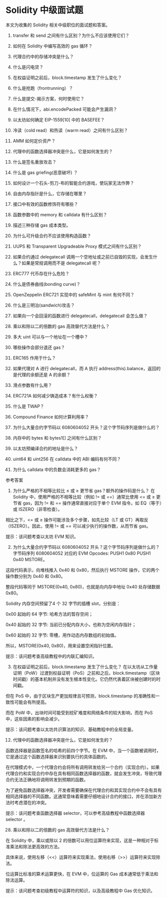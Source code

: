 # Solidity 中级面试题

本文为收集的 Solidity 相关中级职位的面试题和答案。

1. transfer 和 send 之间有什么区别？为什么不应该使用它们？

2. 如何在 Solidity 中编写高效的 gas 循环？

3. 代理合约中的存储冲突是什么？

4. 什么是闪电贷？

5. 在权益证明之前后，block.timestamp 发生了什么变化？

6. 什么是抢跑（frontrunning）？

7. 什么是提交-揭示方案，何时使用它？

8. 在什么情况下，abi.encodePacked 可能会产生漏洞？

9. 以太坊如何确定 EIP-1559[10] 中的 BASEFEE？

10. 冷读（cold read）和热读（warm read）之间有什么区别？

11. AMM 如何定价资产？

12. 代理中的函数选择器冲突是什么，它是如何发生的？

13. 什么是签名重放攻击？

14. 什么是 gas griefing(恶意破坏) ？

15. 如何设计一个石头-剪刀-布的智能合约游戏，使玩家无法作弊？

16. 自由内存指针是什么，它存储在哪里？

17. 接口中有效的函数修饰符有哪些？

18. 函数参数中的 memory 和 calldata 有什么区别？

19. 描述三种存储 gas 成本类型。

20. 为什么可升级合约不应该使用构造函数？

21. UUPS 和 Transparent Upgradeable Proxy 模式之间有什么区别？

22. 如果合约通过 delegatecall 调用一个空地址或之前已自毁的实现，会发生什么？如果是常规调用而不是 delegatecall 呢？

23. ERC777 代币存在什么危险？

24. 什么是债券曲线(bonding curve)？

25. OpenZeppelin ERC721 实现中的 safeMint 与 mint 有何不同？

26. 什么是三明治(sandwich)攻击？

27. 如果向一个会回滚的函数进行 delegatecall，delegatecall 会怎么做？

28. 乘以和除以二的倍数的 gas 高效替代方法是什么？

29. 多大 uint 可以与一个地址在一个槽中？

30. 哪些操作会部分退还 gas？

31. ERC165 作用于什么？

32. 如果代理对 A 进行 delegatecall，而 A 执行 address(this).balance，返回的是代理的余额还是 A 的余额？

33. 滑点参数有什么用？

34. ERC721A 如何减少铸造成本？有什么权衡？

35. 什么是 TWAP？

36. Compound Finance 如何计算利用率？

37. 为什么大量合约字节码以 6080604052 开头？这个字节码序列是做什么的？

38. 内存中的 bytes 和 bytes1[] 之间有什么区别？

39. 以太坊预编译合约的地址是什么？

40. uint64 和 uint256 在 calldata 中的 ABI 编码有何不同？

41. 为什么 calldata 中的负数会消耗更多的 gas？

参考答案

1. 为什么严格的不相等比较比 ≤ 或 ≥ 更节省 gas？额外的操作码是什么？
在 Solidity 中，使用严格的不相等比较（例如 != 或 ==）通常比使用 <= 或 ≥ 更节省 gas，因为 != 和 == 操作通常直接对应于单个 EVM 指令，如 EQ（等于）或 ISZERO（非零检查）。

相比之下，<= 或 ≥ 操作可能涉及多个步骤，如先比较（LT 或 GT）再取反（ISZERO）。因此，使用 != 或 == 可以减少执行的操作数，从而节省 gas。

提示：该问题考查以太坊 EVM 知识。

2. 为什么大量合约字节码以 6080604052 开头？这个字节码序列是做什么的？
字节码序列 6080604052 对应的 EVM Opcodes: PUSH1 0x80 PUSH1 0x40 MSTORE。

这段代码表示，向堆栈推入 0x40 和 0x80，然后执行 MSTORE 操作，它的两个操作数分别为 0x40 和 0x80。

整段代码等同于 MSTORE(0x40, 0x80)，也就是向内存中地址 0x40 处存储数据 0x80。

Solidity 内存空间预留了4 个 32 字节的插槽 slot，分别是：

0x00 起始的 64 字节: 哈希方法的暂存空间；

0x40 起始的 32 字节: 当前已分配内存大小，也称为空闲内存指针；

0x60 起始的 32 字节: 零槽，用作动态内存数组的初始值。

所以，MSTORE(0x40, 0x80)，用来设置空闲指针位置。

提示：该问题考查高级教程中的内联汇编知识。

3. 在权益证明之前后，block.timestamp 发生了什么变化？
在以太坊从工作量证明（PoW）过渡到权益证明（PoS）之前和之后，block.timestamp（区块时间戳）的基本机制并没有发生根本性变化。它仍然代表着区块被创建时的时间戳。

但在 PoS 中，由于区块生产更加规律且可预测，block.timestamp 的准确性和一致性可能会有所提高。

而在 PoW 中，出块时间可能受到挖矿难度和网络条件的较大影响，而在 PoS 中，这些因素的影响会减少。

提示：该问题考查以太坊共识算法的知识、基础教程中的全局变量。

12. 代理中的函数选择器冲突是什么，它是如何发生的？

函数选择器是函数签名的哈希的前四个字节。在 EVM 中，当一个函数被调用时，它是通过这个函数选择器来识别要执行的具体函数的。

在代理模式中，一个代理合约会将所有调用转发给另一个合约（实现合约）。如果代理合约和实现合约中存在具有相同函数选择器的函数，就会发生冲突，导致代理合约无法正确地将调用转发到预期的函数。

为了避免函数选择器冲突，开发者需要确保在代理合约和其实现合约中不会有具有相同选择器的不同函数。这通常意味着需要仔细地设计合约的接口，并在添加新方法时考虑潜在的冲突。

提示：该问题考查函数选择器 selector，可以参考高级教程中函数选择器 selector 。

28. 乘以和除以二的倍数的 gas 高效替代方法是什么？

在 Solidity 中，乘以或除以 2 的倍数可以用位运算符来实现，这是一种相对于标准乘法和除法更高效的方法。

具体来说，使用左移（<<）运算符来实现乘法，使用右移（>>）运算符来实现除法。

位运算比标准的算术运算更快，在 EVM 中，位运算的 Gas 成本通常低于乘法和除法运算。

提示：该问题考查初级教程中运算符的知识，以及高级教程中 Gas 优化知识。
